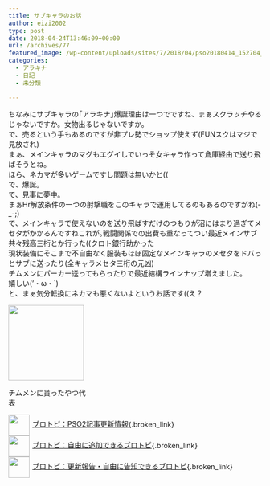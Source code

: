 ```yaml
---
title: サブキャラのお話
author: eizi2002
type: post
date: 2018-04-24T13:46:09+00:00
url: /archives/77
featured_image: /wp-content/uploads/sites/7/2018/04/pso20180414_152704_002.png
categories:
  - アラキナ
  - 日記
  - 未分類

---
```

ちなみにサブキャラの｢アラキナ｣爆誕理由は一つでですね、まぁスクラッチやるじゃないですか。女物出るじゃないですか。  
で、売るという手もあるのですが非プレ勢でショップ使えず(FUNスクはマジで見放され)  
まぁ、メインキャラのマグもエグイしでいっそ女キャラ作って倉庫経由で送り飛ばそうとね。  
ほら、ネカマが多いゲームですし問題は無いかと((  
で、爆誕。  
で、見事に夢中。  
まぁHr解放条件の一つの射撃職をこのキャラで運用してるのもあるのですがね(-_-;)  
で、メインキャラで使えないのを送り飛ばすだけのつもりが沼にはまり過ぎてメセタがかかるんですねこれが｡戦闘関係での出費も重なってつい最近メインサブ共々残高三桁とか行った((クロト銀行助かった  
現状装備にそこまで不自由なく服装もほぼ固定なメインキャラのメセタをドバっとサブに送ったり(全キャラメセタ三桁の元凶)  
チムメンにパーカー送ってもらったりで最近結構ラインナップ増えました。  
嬉しい(’・ω・\`)  
と、まぁ気分転換にネカマも悪くないよというお話です((え？

<div id="attachment_49" style="width: 160px" class="wp-caption alignnone">
  <img aria-describedby="caption-attachment-49" loading="lazy" class="size-thumbnail wp-image-49" src="http://inubousaki-ikkai.kir.jp/eizi2002/pso/wp-content/uploads/sites/7/2018/04/pso20180414_152704_002-150x150.png" alt="" width="150" height="150" />
  
  <p id="caption-attachment-49" class="wp-caption-text">
    チムメンに貰ったやつ代表
  </p>
</div>

[<img style="width: 3em !important; height: 3em !important; vertical-align: middle; margin-right: .4em;" src="https://blogcircle.jp/thumb/commu/163/1" />ブロトピ：PSO2記事更新情報][1]{.broken_link}  
[<img style="width: 3em !important; height: 3em !important; vertical-align: middle; margin-right: .4em;" src="https://blogcircle.jp/thumb/commu/583/3" />ブロトピ：自由に追加できるブロトピ][2]{.broken_link}  
[<img style="width: 3em !important; height: 3em !important; vertical-align: middle; margin-right: .4em;" src="https://blogcircle.jp/thumb/commu/677/2" />ブロトピ：更新報告・自由に告知できるブロトピ][3]{.broken_link}

 [1]: https://blogcircle.jp/commu/163/topic/2
 [2]: https://blogcircle.jp/commu/583/topic/6
 [3]: https://blogcircle.jp/commu/677/topic/3